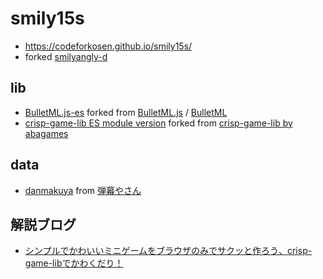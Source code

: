 # smily15s

- https://codeforkosen.github.io/smily15s/
- forked [smilyangly-d](https://github.com/codeforkosen/similyangly-d/)

## lib

- [BulletML.js-es](https://github.com/taisukef/bulletml.js-es) forked from [BulletML.js](https://github.com/daishihmr/bulletml.js/) / [BulletML](http://www.asahi-net.or.jp/~cs8k-cyu/bulletml/)
- [crisp-game-lib ES module version](https://github.com/taisukef/crisp-game-lib) forked from [crisp-game-lib by abagames](https://github.com/abagames/crisp-game-lib)

## data

- [danmakuya](https://github.com/codeforkosen/danmakuya) from [弾幕やさん](http://shinh.skr.jp/sdmkun/zipup.cgi)

## 解説ブログ

- [シンプルでかわいいミニゲームをブラウザのみでサクッと作ろう、crisp-game-libでかわくだり！](https://fukuno.jig.jp/3251)

